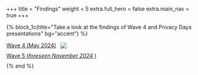 +++
title = "Findings"
weight = 5
extra.full_hero = false
extra.main_nav = true
+++

{% block_1c(title="Take a look at the findings of Wave 4 and Privacy Days presentations" bg="accent") %}

  

<div>
  <div style="display: flex; align-items: center; margin-bottom: 10px;">
        <a href="wave4">Wave 4 (May 2024)</a>
        &nbsp
        &nbsp
        <img src="/tapp/assets/arrow_away.svg" class="inline-arrow">
    </div>
    <div style="display: flex; align-items: center; margin-bottom: 10px;">
        <a href="wave4">Wave 5 (<i>foreseen November 2024</i>&nbsp)</a>
        &nbsp
        &nbsp
        <!-- <img src="/tapp/assets/arrow_away.svg" class="inline-arrow"> -->
    </div>
{% end %}
